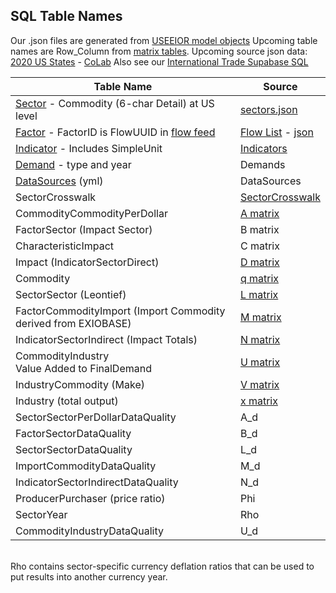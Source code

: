 ## SQL Table Names

Our .json files are generated from [USEEIOR model objects](https://github.com/USEPA/useeior/blob/master/format_specs/Model.md)
Upcoming table names are Row\_Column from [matrix tables](matrix/).
Upcoming source json data: [2020 US States](https://github.com/ModelEarth/OpenFootprint/tree/main/impacts/2020) - [CoLab](https://colab.research.google.com/drive/1CYKNTnLiZ_PbP5WS_dMVtYyYDIAFwzq8?usp=sharing)
Also see our [International Trade Supabase SQL](/OpenFootprint/prep/sql/supabase/)

| Table Name | Source |
| ----------- | ----------- |
| [Sector](https://github.com/ModelEarth/OpenFootprint/blob/main/impacts/2020/AKEEIOv1.0-s-20/sectors.json) - Commodity (6-char Detail) at US level | [sectors.json](https://github.com/ModelEarth/OpenFootprint/blob/main/impacts/2020/AKEEIOv1.0-s-20/) |
| [Factor](https://github.com/USEPA/useeior/blob/master/inst/extdata/Crosswalk_USEEIO_FlowMapping.csv) - FactorID is FlowUUID in [flow feed](/feed/view/#feed=flow) | [Flow List](https://github.com/USEPA/fedelemflowlist/blob/master/format%20specs/FlowList.md) - [json](https://github.com/ModelEarth/OpenFootprint/blob/main/impacts/2020/AKEEIOv1.0-s-20/) |
| [Indicator](https://github.com/USEPA/useeior/blob/master/inst/extdata/USEEIO_LCIA_Indicators.csv) - Includes SimpleUnit | [Indicators](https://github.com/USEPA/useeior/blob/master/format_specs/Model.md#indicators) |
| [Demand](https://github.com/USEPA/useeior/blob/master/format_specs/ModelSpecification.md#demand-vector-specifications) - type and year | Demands |
| [DataSources](https://github.com/USEPA/useeior/blob/master/format_specs/ModelSpecification.md#demand-vector-specifications) (yml) | DataSources |
| SectorCrosswalk<!--(where are titles by year?)--> | <a href="https://github.com/ModelEarth/OpenFootprint/blob/main/impacts/2020/sectorcrosswalk.csv">SectorCrosswalk</a> |
| CommodityCommodityPerDollar | [A matrix](matrix/) |
| FactorSector (Impact Sector) | B matrix |
| CharacteristicImpact | C matrix |
| Impact (IndicatorSectorDirect) | [D matrix](matrix/)  |
| Commodity | [q matrix](/useeio.js/footprint/tabulator.html) |
| SectorSector (Leontief) | [L matrix](https://github.com/USEPA/useeior/blob/master/format_specs/Model.md#indicators) |
| FactorCommodityImport (Import Commodity derived from EXIOBASE) | [M matrix](matrix/) |
| IndicatorSectorIndirect (Impact Totals) | [N matrix](matrix/) |
| CommodityIndustry<br>Value Added to FinalDemand | [U matrix](https://github.com/USEPA/useeior/blob/master/format_specs/Model.md#indicators) |
| IndustryCommodity (Make) | [V matrix](https://github.com/USEPA/useeior/blob/master/format_specs/Model.md#indicators) |
| Industry (total output) | [x matrix](matrix/) |
| SectorSectorPerDollarDataQuality | A_d |
| FactorSectorDataQuality | B_d |
| SectorSectorDataQuality | L_d |
| ImportCommodityDataQuality | M_d |
| IndicatorSectorIndirectDataQuality | N_d |
| ProducerPurchaser (price ratio) | Phi |
| SectorYear | Rho |
| CommodityIndustryDataQuality | U_d |


<br>Rho contains sector-specific currency deflation ratios that can be used to put results into another currency year.